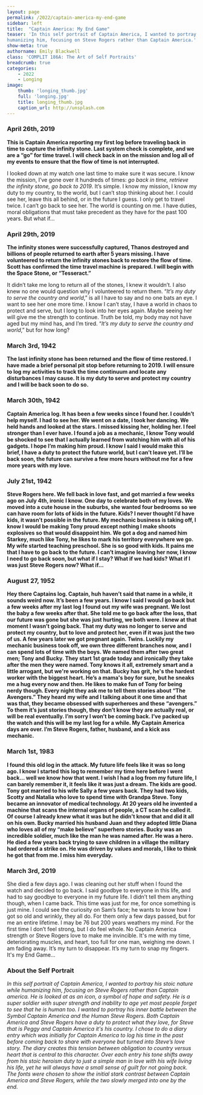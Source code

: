 ```yaml
---
layout: page
permalink: /2022/captain-america-my-end-game
sidebar: left
title:  "Captain America: My End Game"
teaser: 'In this self portrait of Captain America, I wanted to portray his stoic nature while
humanizing him, focusing on Steve Rogers rather than Captain America.'
show-meta: true
authorname: Emily Blackwell
class: 'COMPLIT 186A: The Art of Self Portraits'
breadcrumb: true
categories:
    - 2022
    - Longing
image:
    thumb: 'longing_thumb.jpg'
    full: 'longing.jpg'
    title: longing_thumb.jpg
    caption_url: http://unsplash.com
---
```

<h3>April 26th, 2019</h3>
<p><strong>This is Captain America reporting my first log before traveling back in time to capture the infinity stone. Last system check is complete, and we are a “go” for time travel. I will check back in on the mission and log all of my events to ensure that the flow of time is not interrupted.</strong></p>
<p>I looked down at my watch one last time to make sure it was secure. I know the mission, I’ve
gone over it hundreds of times: <em>go back in time, retrieve the infinity stone, go back to 2019</em>. It’s simple. I know my mission, I know my duty to my country, to the world, but I can’t stop thinking about her. I could see her, leave this all behind, or in the future I guess. I only get to travel twice. I can’t go back to see her. The world is counting on me. I have duties, moral obligations that must take precedent as they have for the past 100 years. But what if...</p>

<h3>April 29th, 2019</h3>
<p><strong>The infinity stones were successfully captured, Thanos destroyed and billions of people returned to earth after 5 years missing. I have volunteered to return the infinity stones back to restore the flow of time. Scott has confirmed the time travel machine is prepared. I will begin with the Space Stone, or “Tesseract.”</strong></p>
<p>It didn’t take me long to return all of the stones, I knew it wouldn’t. I also knew no one would question why I volunteered to return them. “<em>It’s my duty to serve the country and world</em>,” is all I have to say and no one bats an eye. I want to see her one more time. I know I can’t stay, I have a world in chaos to protect and serve, but I long to look into her eyes again. Maybe seeing her will give me the strength to continue. Truth be told, my body may not have aged but my mind has, and I’m tired. “<em>It’s my duty to serve the country and world</em>,” but for how long?</p>

<h3>March 3rd, 1942</h3>
<p><strong>The last infinity stone has been returned and the flow of time restored. I have made a brief personal pit stop before returning to 2019. I will ensure to log my activities to track the time continuum and locate any disturbances I may cause. It is my duty to serve and protect my country and I will be back soon to do so.</strong></p>

<h3>March 30th, 1942</h3>
<p><strong>Captain America log. It has been a few weeks since I found her. I couldn’t help myself. I had to see her. We went on a date, I took her dancing. We held hands and looked at the stars. I missed kissing her, holding her. I feel stronger than I ever have. I found a job as a mechanic, I know Tony would be shocked to see that I actually learned from watching him with all of his gadgets. I hope I’m making him proud. I know I said I would make this brief, I have a duty to protect the future world, but I can’t leave yet. I’ll be back soon, the future can survive a few more hours without me for a few more years with my love.</strong></p>

<h3>July 21st, 1942</h3>
<p><strong>Steve Rogers here. We fell back in love fast, and got married a few weeks ago on July 4th, ironic I know. One day to celebrate both of my loves. We moved into a cute house in the suburbs, she wanted four bedrooms so we can have room for lots of kids in the future. Kids? I never thought I’d have kids, it wasn’t possible in the future. My mechanic business is taking off, I know I would be making Tony proud except nothing I make shoots explosives so that would disappoint him. We got a dog and named him Starkey, much like Tony, he likes to mark his territory everywhere we go. My wife started teaching preschool. She is so good with kids. It pains me that I have to go back to the future. I can’t imagine leaving her now, I know I need to go back soon, but what if I stay? What if we had kids? What if I was just Steve Rogers now? What if...</strong></p>

<h3>August 27, 1952</h3>
<p><strong>Hey there Captains log. Captain, huh haven’t said that name in a while, it sounds weird now. It’s been a few years. I know I said I would go back but a few weeks after my last log I found out my wife was pregnant. We lost the baby a few weeks after that. She told me to go back after the loss, that our future was gone but she was just hurting, we both were. I knew at that moment I wasn’t going back. That my duty was no longer to serve and protect my country, but to love and protect her, even if it was just the two of us. A few years later we got pregnant again. Twins. Luckily my mechanic business took off, we own three different branches now, and I can spend lots of time with the boys. We named them after two great men; Tony and Bucky. They start 1st grade today and ironically they take after the men they were named. Tony knows it all, extremely smart and a little arrogant, but we're working on that. Bucky has grit, he's the hardest worker with the biggest heart. He’s a mama's boy for sure, but he sneaks me a hug every now and then. He likes to make fun of Tony for being nerdy though. Every night they ask me to tell them stories about “The Avengers.” They heard my wife and I talking about it one time and that was that, they became obsessed with superheroes and these “avengers.” To them it’s just stories though, they don’t know they are actually real, or will be real eventually. I’m sorry I won’t be coming back. I’ve packed up the watch and this will be my last log for a while. My Captain America days are over. I’m Steve Rogers, father, husband, and a kick ass mechanic.</strong></p>

<h3>March 1st, 1983</h3>
<p><strong>I found this old log in the attack. My future life feels like it was so long ago. I know I started this log to remember my time here before I went back... well we know how that went. I wish I had a log from my future life, I can barely remember it, it feels like it was just a dream. The kids are good. Tony got married to his wife Sally a few years back. They had two kids, Scotty and Natalia who love to spend time with Grandpa Steve. Tony became an innovator of medical technology. At 20 years old he invented a machine that scans the internal organs of people, a CT scan he called it. Of course I already knew what it was but he didn't know that and did it all on his own. Bucky married his husband Juan and they adopted little Diana who loves all of my “make believe” superhero stories. Bucky was an incredible soldier, much like the man he was named after. He was a hero. He died a few years back trying to save children in a village the military had ordered a strike on. He was driven by values and morals, I like to think he got that from me. I miss him everyday.</strong></p>

<h3>March 3rd, 2019</h3>
<p>She died a few days ago. I was cleaning out her stuff when I found the watch and decided to go back. I said goodbye to everyone in this life, and had to say goodbye to everyone in my future life. I didn’t tell them anything though, when I came back. This time was just for me, for once something is just mine. I could see the curiosity on Sam’s face; he wants to know how I got so old and wrinkly, they all do. For them only a few days passed, but for me an entire lifetime. I may be 76 but 200 years weathers my mind. For the first time I don’t feel strong, but I do feel whole. No Captain America strength or Steve Rogers love to make me invincible. It's me with my time, deteriorating muscles, and heart, too full for one man, weighing me down. I am fading away. It’s my turn to disappear. It’s my turn to snap my fingers. It's my End Game...</p>

<h3>About the Self Portrait</h3>
<p><em>In this self portrait of Captain America, I wanted to portray his stoic nature while
humanizing him, focusing on Steve Rogers rather than Captain america. He is looked at as an
icon, a symbol of hope and safety. He is a super soldier with super strength and inability to age yet most people forget to see that he is human too. I wanted to portray his inner battle between the Symbol Captain America and the Human Steve Rogers. Both Captain America and Steve Rogers have a duty to protect what they love, for Steve that is Peggy and Captain America it's his country. I chose to do a diary entry which was initially for Captain America to log his time in the past before coming back to share with everyone but turned into Steve’s love story. The diary creates this tension between obligation to country versus heart that is central to this character. Over each entry his tone shifts away from his stoic heroism duty to just a simple man in love with his wife living his life, yet he will always have a small sense of guilt for not going back. The fonts were chosen to show the initial stark contrast between Captain America and Steve Rogers, while the two slowly merged into one by the end.</em></p>